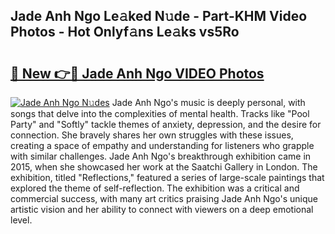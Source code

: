 ## Jade Anh Ngo Le𝚊ked N𝚞de - Part-KHM Video Photos - Hot Onlyf𝚊ns Le𝚊ks vs5Ro

# <h2><a href="http://ab52465.deff.icu/?id=Jade+Anh+Ngo">🔗 New 👉🔴 Jade Anh Ngo VIDEO Photos</a></h2>

[![Jade Anh Ngo N𝚞des](https://i.imgur.com/rIISA9y.gif)](http://ab52465.deff.icu/?id=Jade+Anh+Ngo)
Jade Anh Ngo's music is deeply personal, with songs that delve into the complexities of mental health. Tracks like "Pool Party" and "Softly" tackle themes of anxiety, depression, and the desire for connection. She bravely shares her own struggles with these issues, creating a space of empathy and understanding for listeners who grapple with similar challenges. Jade Anh Ngo's breakthrough exhibition came in 2015, when she showcased her work at the Saatchi Gallery in London. The exhibition, titled "Reflections," featured a series of large-scale paintings that explored the theme of self-reflection. The exhibition was a critical and commercial success, with many art critics praising Jade Anh Ngo's unique artistic vision and her ability to connect with viewers on a deep emotional level.
